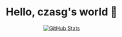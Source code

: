 <p>
  <h1 align="center">
    <b>Hello, czasg's world 👋</b>
  </h1>
</p>
<p align="center">
  <a href="https://github.com/czasg">
    <img alt="GitHub Stats" src="https://github-readme-stats.vercel.app/api?username=czasg&hide=issues&hide_title=true&include_all_commits=true&bg_color=30,e96443,904e95&title_color=fff&text_color=fff" />
    </a>
</p>

<!--

<p align="center">2020 simple summary</p>

```text
First exposure to container technology.

Go: Iris
Container: K8s、Docker
Python: Flask、Tornado
```

<p align="center">2019 simple summary</p>

```text
Keen on Python and working on web crawlers, seeing the charm of the Internet. it taught myself the web and machine learning.
At the same time, I had some open source project of my own.

Python: Scrapy、Selenium、Flask、Django、Tensorflow
Javascript: Vue
```

<p align="center">2018 simple summary</p>

```text
Graduated and nothing. Learned how to use Python. Working mainly on files and organizing reports...

Python: xlrd、xlwt、csv、pandas、matplotlib
```

-->




<!--
**czasg/czasg** is a ✨ _special_ ✨ repository because its `README.md` (this file) appears on your GitHub profile.

Here are some ideas to get you started:

- 🔭 I’m currently working on ...
- 🌱 I’m currently learning ...
- 👯 I’m looking to collaborate on ...
- 🤔 I’m looking for help with ...
- 💬 Ask me about ...
- 📫 How to reach me: ...
- 😄 Pronouns: ...
- ⚡ Fun fact: ...
-->
